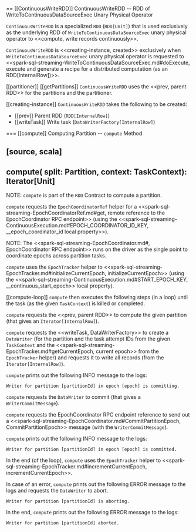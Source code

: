 == [[ContinuousWriteRDD]] ContinuousWriteRDD -- RDD of WriteToContinuousDataSourceExec Unary Physical Operator

`ContinuousWriteRDD` is a specialized `RDD` (`RDD[Unit]`) that is used exclusively as the underlying RDD of `WriteToContinuousDataSourceExec` unary physical operator to <<compute, write records continuously>>.

`ContinuousWriteRDD` is <<creating-instance, created>> exclusively when `WriteToContinuousDataSourceExec` unary physical operator is requested to <<spark-sql-streaming-WriteToContinuousDataSourceExec.md#doExecute, execute and generate a recipe for a distributed computation (as an RDD[InternalRow])>>.

[[partitioner]]
[[getPartitions]]
`ContinuousWriteRDD` uses the <<prev, parent RDD>> for the partitions and the partitioner.

[[creating-instance]]
`ContinuousWriteRDD` takes the following to be created:

* [[prev]] Parent RDD (`RDD[InternalRow]`)
* [[writeTask]] Write task (`DataWriterFactory[InternalRow]`)

=== [[compute]] Computing Partition -- `compute` Method

[source, scala]
----
compute(
  split: Partition,
  context: TaskContext): Iterator[Unit]
----

NOTE: `compute` is part of the `RDD` Contract to compute a partition.

`compute` requests the `EpochCoordinatorRef` helper for a <<spark-sql-streaming-EpochCoordinatorRef.md#get, remote reference to the EpochCoordinator RPC endpoint>> (using the <<spark-sql-streaming-ContinuousExecution.md#EPOCH_COORDINATOR_ID_KEY, __epoch_coordinator_id local property>>).

NOTE: The <<spark-sql-streaming-EpochCoordinator.md#, EpochCoordinator RPC endpoint>> runs on the driver as the single point to coordinate epochs across partition tasks.

`compute` uses the `EpochTracker` helper to <<spark-sql-streaming-EpochTracker.md#initializeCurrentEpoch, initializeCurrentEpoch>> (using the <<spark-sql-streaming-ContinuousExecution.md#START_EPOCH_KEY, __continuous_start_epoch>> local property).

[[compute-loop]]
`compute` then executes the following steps (in a loop) until the task (as the given `TaskContext`) is killed or completed.

`compute` requests the <<prev, parent RDD>> to compute the given partition (that gives an `Iterator[InternalRow]`).

`compute` requests the <<writeTask, DataWriterFactory>> to create a `DataWriter` (for the partition and the task attempt IDs from the given `TaskContext` and the <<spark-sql-streaming-EpochTracker.md#getCurrentEpoch, current epoch>> from the `EpochTracker` helper) and requests it to write all records (from the `Iterator[InternalRow]`).

`compute` prints out the following INFO message to the logs:

```
Writer for partition [partitionId] in epoch [epoch] is committing.
```

`compute` requests the `DataWriter` to commit (that gives a `WriterCommitMessage`).

`compute` requests the EpochCoordinator RPC endpoint reference to send out a <<spark-sql-streaming-EpochCoordinator.md#CommitPartitionEpoch, CommitPartitionEpoch>> message (with the `WriterCommitMessage`).

`compute` prints out the following INFO message to the logs:

```
Writer for partition [partitionId] in epoch [epoch] is committed.
```

In the end (of the loop), `compute` uses the `EpochTracker` helper to <<spark-sql-streaming-EpochTracker.md#incrementCurrentEpoch, incrementCurrentEpoch>>.

In case of an error, `compute` prints out the following ERROR message to the logs and requests the `DataWriter` to abort.

```
Writer for partition [partitionId] is aborting.
```

In the end, `compute` prints out the following ERROR message to the logs:

```
Writer for partition [partitionId] aborted.
```
